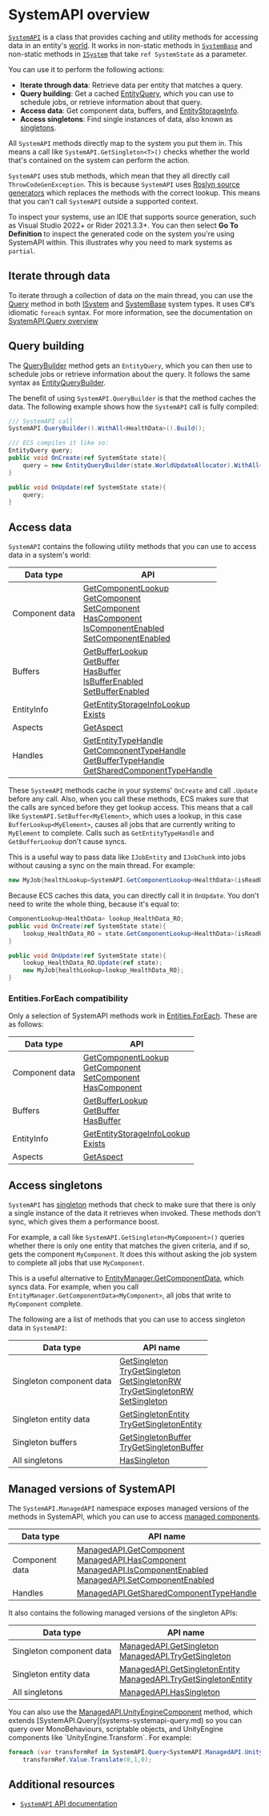 # SystemAPI overview

[`SystemAPI`](xref:Unity.Entities.SystemAPI) is a class that provides caching and utility methods for accessing data in an entity's [world](concepts-worlds.md). It works in non-static methods in [`SystemBase`](systems-systembase.md) and non-static methods in [`ISystem`](systems-isystem.md) that take `ref SystemState` as a parameter. 

You can use it to perform the following actions:

* **Iterate through data**: Retrieve data per entity that matches a query.
* **Query building**: Get a cached [EntityQuery](systems-entityquery.md), which you can use to  schedule jobs, or retrieve information about that query.
* **Access data**: Get component data, buffers, and [EntityStorageInfo](xref:Unity.Entities.SystemAPI.GetEntityStorageInfoLookup).
* **Access singletons**: Find single instances of data, also known as [singletons](components-singleton.md).

All `SystemAPI` methods directly map to the system you put them in. This means a call like `SystemAPI.GetSingleton<T>()` checks whether the world that's contained on the system can perform the action.

`SystemAPI` uses stub methods, which mean that they all directly call `ThrowCodeGenException`. This is because `SystemAPI` uses [Roslyn source generators](https://learn.microsoft.com/en-us/dotnet/csharp/roslyn-sdk/source-generators-overview) which replaces the methods with the correct lookup. This means that you can't call `SystemAPI` outside a supported context.

To inspect your systems, use an IDE that supports source generation, such as Visual Studio 2022+ or Rider 2021.3.3+. You can then select **Go To Definition** to inspect the generated code on the system you're using SystemAPI within. This illustrates why you need to mark systems as `partial`.

## Iterate through data

To iterate through a collection of data on the main thread, you can use the [Query](xref:Unity.Entities.SystemAPI.Query*) method in both [ISystem](systems-isystem.md) and [SystemBase](systems-systembase.md) system types. It uses C#’s idiomatic `foreach` syntax. For more information, see the documentation on [SystemAPI.Query overview](systems-systemapi-query.md)

## Query building

The [QueryBuilder](xref:Unity.Entities.SystemAPI.QueryBuilder) method gets an `EntityQuery`, which you can then use to schedule jobs or retrieve information about the query. It follows the same syntax as [EntityQueryBuilder](systems-entityquery-create.md).

The benefit of using `SystemAPI.QueryBuilder` is that the method caches the data. The following example shows how the `SystemAPI` call is fully compiled:

```cs
/// SystemAPI call
SystemAPI.QueryBuilder().WithAll<HealthData>().Build();

/// ECS compiles it like so:
EntityQuery query;
public void OnCreate(ref SystemState state){
    query = new EntityQueryBuilder(state.WorldUpdateAllocator).WithAll<HealthData>().Build(ref state);
}

public void OnUpdate(ref SystemState state){
    query;
}
```

## Access data

`SystemAPI` contains the following utility methods that you can use to access data in a system's world:

|**Data type**|**API**|
|---|---|
|Component data|[GetComponentLookup](xref:Unity.Entities.SystemAPI.GetComponentLookup*)<br/>[GetComponent](xref:Unity.Entities.SystemAPI.GetComponent*)<br/>[SetComponent](xref:Unity.Entities.SystemAPI.SetComponent*)<br/>[HasComponent](xref:Unity.Entities.SystemAPI.HasComponent*)<br/>[IsComponentEnabled](xref:Unity.Entities.SystemAPI.IsComponentEnabled*)<br/>[SetComponentEnabled](xref:Unity.Entities.SystemAPI.SetComponentEnabled*)|
|Buffers|[GetBufferLookup](xref:Unity.Entities.SystemAPI.GetBufferLookup*)<br/>[GetBuffer](xref:Unity.Entities.SystemAPI.GetBuffer*)<br/>[HasBuffer](xref:Unity.Entities.SystemAPI.HasBuffer*)<br/>[IsBufferEnabled](xref:Unity.Entities.SystemAPI.IsBufferEnabled*)<br/>[SetBufferEnabled](xref:Unity.Entities.SystemAPI.SetBufferEnabled*)|
|EntityInfo|[GetEntityStorageInfoLookup](xref:Unity.Entities.SystemAPI.GetEntityStorageInfoLookup)<br/>[Exists](xref:Unity.Entities.SystemAPI.Exists*)|
|Aspects|[GetAspect](xref:Unity.Entities.SystemAPI.GetAspect*)|
|Handles|[GetEntityTypeHandle](xref:Unity.Entities.SystemAPI.GetEntityTypeHandle)<br/>[GetComponentTypeHandle](xref:Unity.Entities.SystemAPI.GetComponentTypeHandle*)<br/>[GetBufferTypeHandle](xref:Unity.Entities.SystemAPI.GetBufferTypeHandle*)<br/>[GetSharedComponentTypeHandle](xref:Unity.Entities.SystemAPI.GetSharedComponentTypeHandle*)|

These `SystemAPI` methods cache in your systems' `OnCreate` and call `.Update` before any call. Also, when you call these methods, ECS makes sure that the calls are synced before they get lookup access. This means that a call like `SystemAPI.SetBuffer<MyElement>`, which uses a lookup, in this case `BufferLookup<MyElement>`, causes all jobs that are currently writing to `MyElement` to complete. Calls such as `GetEntityTypeHandle` and `GetBufferLookup` don't cause syncs.

This is a useful way to pass data like `IJobEntity` and `IJobChunk` into jobs without causing a sync on the main thread. For example:

```cs
new MyJob{healthLookup=SystemAPI.GetComponentLookup<HealthData>(isReadOnly:true)};
```

Because ECS caches this data, you can directly call it in `OnUpdate`. You don't need to write the whole thing, because it's equal to:

```cs
ComponentLookup<HealthData> lookup_HealthData_RO;
public void OnCreate(ref SystemState state){
    lookup_HealthData_RO = state.GetComponentLookup<HealthData>(isReadOnly:true);
}

public void OnUpdate(ref SystemState state){
    lookup_HealthData_RO.Update(ref state);
    new MyJob{healthLookup=lookup_HealthData_RO};
}
```

### Entities.ForEach compatibility

Only a selection of SystemAPI methods work in [Entities.ForEach](iterating-data-entities-foreach.md). These are as follows:

|**Data type**|**API**|
|---|---|
|Component data|[GetComponentLookup](xref:Unity.Entities.SystemAPI.GetComponentLookup*)<br/>[GetComponent](xref:Unity.Entities.SystemAPI.GetComponent*)<br/>[SetComponent](xref:Unity.Entities.SystemAPI.SetComponent*)<br/>[HasComponent](xref:Unity.Entities.SystemAPI.HasComponent*)|
|Buffers|[GetBufferLookup](xref:Unity.Entities.SystemAPI.GetBufferLookup*)<br/>[GetBuffer](xref:Unity.Entities.SystemAPI.GetBuffer*)<br/>[HasBuffer](xref:Unity.Entities.SystemAPI.HasBuffer*)|
|EntityInfo|[GetEntityStorageInfoLookup](xref:Unity.Entities.SystemAPI.GetEntityStorageInfoLookup)<br/>[Exists](xref:Unity.Entities.SystemAPI.Exists*)|
|Aspects|[GetAspect](xref:Unity.Entities.SystemAPI.GetAspect*)|

## Access singletons

`SystemAPI` has [singleton](components-singleton.md) methods that check to make sure that there is only a single instance of the data it retrieves when invoked. These methods don't sync, which gives them a performance boost.

For example, a call like `SystemAPI.GetSingleton<MyComponent>()` queries whether there is only one entity that matches the given criteria, and if so, gets the component `MyComponent`. It does this without asking the job system to complete all jobs that use `MyComponent`.

This is a useful alternative to [EntityManager.GetComponentData](xref:Unity.Entities.EntityManager.GetComponentData*), which syncs data. For example, when you call `EntityManager.GetComponentData<MyComponent>`, all jobs that write to `MyComponent` complete. 

The following are a list of methods that you can use to access singleton data in `SystemAPI`: 

|**Data type**|**API name**|
|---|---|
|Singleton component data| [GetSingleton](xref:Unity.Entities.SystemAPI.GetSingleton*)<br/>[TryGetSingleton](xref:Unity.Entities.SystemAPI.TryGetSingleton*)<br/>[GetSingletonRW](xref:Unity.Entities.SystemAPI.GetSingletonRW*)<br/>[TryGetSingletonRW](xref:Unity.Entities.SystemAPI.TryGetSingletonRW*)<br/>[SetSingleton](xref:Unity.Entities.SystemAPI.SetSingleton*)|
|Singleton entity data| [GetSingletonEntity](xref:Unity.Entities.SystemAPI.GetSingletonEntity*)<br/>[TryGetSingletonEntity](xref:Unity.Entities.SystemAPI.TryGetSingletonEntity*)|
|Singleton buffers| [GetSingletonBuffer](xref:Unity.Entities.SystemAPI.GetSingletonBuffer*)<br/>[TryGetSingletonBuffer](xref:Unity.Entities.SystemAPI.TryGetSingletonBuffer*)|
|All singletons| [HasSingleton](xref:Unity.Entities.SystemAPI.HasSingleton*)|

## Managed versions of SystemAPI

The `SystemAPI.ManagedAPI` namespace exposes managed versions of the methods in SystemAPI, which you can use to access [managed components](components-managed.md).

|**Data type**|**API name**|
|---|---|
|Component data| [ManagedAPI.GetComponent](xref:Unity.Entities.SystemAPI.ManagedAPI.GetComponent*)<br/>[ManagedAPI.HasComponent](xref:Unity.Entities.SystemAPI.ManagedAPI.HasComponent*)<br/> [ManagedAPI.IsComponentEnabled](xref:Unity.Entities.SystemAPI.ManagedAPI.IsComponentEnabled*)<br/> [ManagedAPI.SetComponentEnabled](xref:Unity.Entities.SystemAPI.ManagedAPI.SetComponentEnabled*)|
|Handles| [ManagedAPI.GetSharedComponentTypeHandle](xref:Unity.Entities.SystemAPI.ManagedAPI.GetSharedComponentTypeHandle*)|

It also contains the following managed versions of the singleton APIs: 

|**Data type**|**API name**|
|---|---|
|Singleton component data| [ManagedAPI.GetSingleton](xref:Unity.Entities.SystemAPI.ManagedAPI.GetSingleton*)<br/>[ManagedAPI.TryGetSingleton](xref:Unity.Entities.SystemAPI.ManagedAPI.TryGetSingleton*)|
|Singleton entity data| [ManagedAPI.GetSingletonEntity](xref:Unity.Entities.SystemAPI.ManagedAPI.GetSingletonEntity*)<br/>[ManagedAPI.TryGetSingletonEntity](xref:Unity.Entities.SystemAPI.ManagedAPI.TryGetSingletonEntity*)|
|All singletons| [ManagedAPI.HasSingleton](xref:Unity.Entities.SystemAPI.ManagedAPI.HasSingleton*)|

You can also use the [ManagedAPI.UnityEngineComponent](xref:Unity.Entities.SystemAPI.ManagedAPI.UnityEngineComponent`1) method, which extends [SystemAPI.Query](systems-systemapi-query.md) so you can query over MonoBehaviours, scriptable objects, and UnityEngine components like `UnityEngine.Transform`. For example:

```cs
foreach (var transformRef in SystemAPI.Query<SystemAPI.ManagedAPI.UnityEngineComponent<Transform>>())
    transformRef.Value.Translate(0,1,0);
```

## Additional resources

* [`SystemAPI` API documentation](xref:Unity.Entities.SystemAPI)